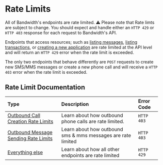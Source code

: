 # Rate Limits

All of Bandwidth's endpoints are rate limited. ⚠️ Please note that Rate limts are subject to change. You should expect and handle either an `HTTP 429` or `HTTP 403` response for each request to Bandwidth's API.

Endpoints that access resources; such as [listing messages](methods/messages/getMessages.md), [listing transactions](methods/account/getAccountTransactions.md), or [creating a new application](methods/applications/postApplications.md) are rate limited at the API level and will return an `HTTP 429` error when the rate limit is exceeded.

The only two endpoints that behave differently are <code class="post">POST</code> requests to create new SMS/MMS messages or create a new phone call and will receive a `HTTP 403` error when the rate limit is exceeded.

## Rate Limit Documentation

| Type                                                                    | Description                                                  | Error Code |
|:------------------------------------------------------------------------|:-------------------------------------------------------------|:-----------|
| [Outbound Call Creation Rate Limits](rateLimits/callRateLimits.md)      | Learn about how outbound phone calls are rate limited.       | `HTTP 403` |
| [Outbound Message Sending Rate Limits](rateLimits/messageRateLimits.md) | Learn about how outbound sms & mms messages are rate limited | `HTTP 403` |
| [Everything else](rateLimits/resourceRateLimits.md)                     | Learn about how all other endpoints are rate limited         | `HTTP 429` |
